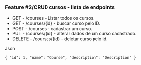 ### Feature #2/CRUD cursos - lista de endpoints

* GET - /courses - Listar todos os cursos.
* GET - /courses/{id} - buscar curso pelo ID.
* POST - /courses - cadastrar um curso.
* PUT - /courses/{id} - alterar dados de um curso cadastrado.
* DELETE - /courses/{id} - deletar curso pelo id.

Json

`{
"id": 1,
"name": "Course",
"description": "Description"
}`
